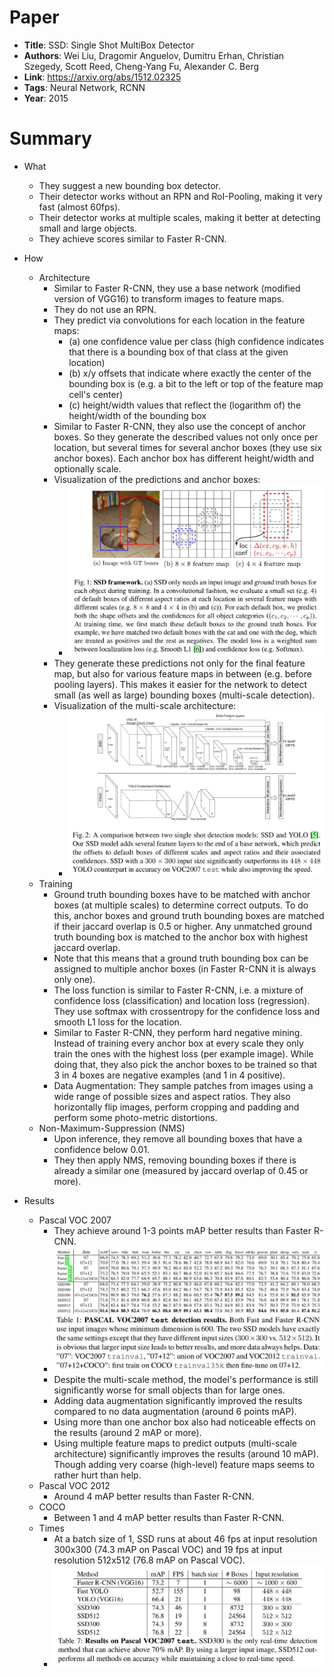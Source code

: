 # Paper

* **Title**: SSD: Single Shot MultiBox Detector
* **Authors**: Wei Liu, Dragomir Anguelov, Dumitru Erhan, Christian Szegedy, Scott Reed, Cheng-Yang Fu, Alexander C. Berg
* **Link**: https://arxiv.org/abs/1512.02325
* **Tags**: Neural Network, RCNN
* **Year**: 2015

# Summary

* What
  * They suggest a new bounding box detector.
  * Their detector works without an RPN and RoI-Pooling, making it very fast (almost 60fps).
  * Their detector works at multiple scales, making it better at detecting small and large objects.
  * They achieve scores similar to Faster R-CNN.

* How
  * Architecture
    * Similar to Faster R-CNN, they use a base network (modified version of VGG16) to transform images to feature maps.
    * They do not use an RPN.
    * They predict via convolutions for each location in the feature maps:
      * (a) one confidence value per class (high confidence indicates that there is a bounding box of that class at the given location)
      * (b) x/y offsets that indicate where exactly the center of the bounding box is (e.g. a bit to the left or top of the feature map cell's center)
      * (c) height/width values that reflect the (logarithm of) the height/width of the bounding box
    * Similar to Faster R-CNN, they also use the concept of anchor boxes.
      So they generate the described values not only once per location, but several times for several anchor boxes (they use six anchor boxes).
      Each anchor box has different height/width and optionally scale.
    * Visualization of the predictions and anchor boxes:
      * ![predictions](images/SSD/predictions.jpg?raw=true "predictions")
    * They generate these predictions not only for the final feature map, but also for various feature maps in between (e.g. before pooling layers).
      This makes it easier for the network to detect small (as well as large) bounding boxes (multi-scale detection).
    * Visualization of the multi-scale architecture:
      * ![architecture](images/SSD/architecture.jpg?raw=true "architecture")
  * Training
    * Ground truth bounding boxes have to be matched with anchor boxes (at multiple scales) to determine correct outputs.
      To do this, anchor boxes and ground truth bounding boxes are matched if their jaccard overlap is 0.5 or higher.
      Any unmatched ground truth bounding box is matched to the anchor box with highest jaccard overlap.
    * Note that this means that a ground truth bounding box can be assigned to multiple anchor boxes (in Faster R-CNN it is always only one).
    * The loss function is similar to Faster R-CNN, i.e. a mixture of confidence loss (classification) and location loss (regression).
      They use softmax with crossentropy for the confidence loss and smooth L1 loss for the location.
    * Similar to Faster R-CNN, they perform hard negative mining.
      Instead of training every anchor box at every scale they only train the ones with the highest loss (per example image).
      While doing that, they also pick the anchor boxes to be trained so that 3 in 4 boxes are negative examples (and 1 in 4 positive).
    * Data Augmentation: They sample patches from images using a wide range of possible sizes and aspect ratios.
      They also horizontally flip images, perform cropping and padding and perform some photo-metric distortions.
  * Non-Maximum-Suppression (NMS)
    * Upon inference, they remove all bounding boxes that have a confidence below 0.01.
    * They then apply NMS, removing bounding boxes if there is already a similar one (measured by jaccard overlap of 0.45 or more).

* Results
  * Pascal VOC 2007
    * They achieve around 1-3 points mAP better results than Faster R-CNN.
    * ![results pascal](images/SSD/results_pascal.jpg?raw=true "results pascal")
    * Despite the multi-scale method, the model's performance is still significantly worse for small objects than for large ones.
    * Adding data augmentation significantly improved the results compared to no data augmentation (around 6 points mAP).
    * Using more than one anchor box also had noticeable effects on the results (around 2 mAP or more).
    * Using multiple feature maps to predict outputs (multi-scale architecture) significantly improves the results (around 10 mAP).
      Though adding very coarse (high-level) feature maps seems to rather hurt than help.
  * Pascal VOC 2012
    * Around 4 mAP better results than Faster R-CNN.
  * COCO
    * Between 1 and 4 mAP better results than Faster R-CNN.
  * Times
    * At a batch size of 1, SSD runs at about 46 fps at input resolution 300x300 (74.3 mAP on Pascal VOC) and 19 fps at input resolution 512x512 (76.8 mAP on Pascal VOC).
    * ![results timings](images/SSD/results_timings.jpg?raw=true "results timings")

